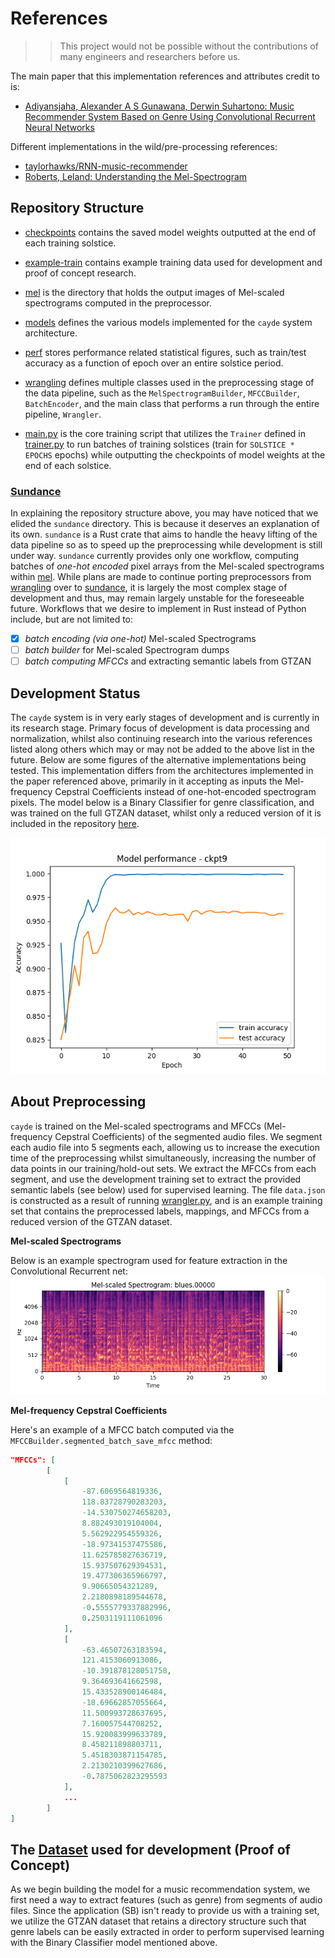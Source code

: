 # References

> > This project would not be possible without the contributions of many engineers and researchers before us.

The main paper that this implementation references and attributes credit to is:

- [Adiyansjaha, Alexander A S Gunawana, Derwin Suhartono: Music Recommender System Based on Genre Using Convolutional Recurrent Neural Networks](https://www.sciencedirect.com/science/article/pii/S1877050919310646)

Different implementations in the wild/pre-processing references:

- [taylorhawks/RNN-music-recommender](https://github.com/taylorhawks/RNN-music-recommender)
- [Roberts, Leland: Understanding the Mel-Spectrogram](https://medium.com/analytics-vidhya/understanding-the-mel-spectrogram-fca2afa2ce53)

## Repository Structure

- [checkpoints](https://github.com/phasewalk1/cayde/tree/master/checkpoints) contains the saved model weights outputted at the end of each training solstice.

- [example-train](https://github.com/phasewalk1/cayde/tree/master/example-train) contains example training data used for development and proof of concept research.
- [mel](https://github.com/phasewalk1/cayde/tree/master/mel) is the directory that holds the output images of Mel-scaled spectrograms computed in the preprocessor.
- [models](https://github.com/phasewalk1/cayde/tree/master/models) defines the various models implemented for the `cayde` system architecture.
- [perf](https://github.com/phasewalk1/cayde/tree/master/perf) stores performance related statistical figures, such as train/test accuracy as a function of epoch over an entire solstice period.
- [wrangling](https://github.com/phasewalk1/cayde/tree/master/wrangling) defines multiple classes used in the preprocessing stage of the data pipeline, such as the `MelSpectrogramBuilder`, `MFCCBuilder`, `BatchEncoder`, and the main class that performs a run through the entire pipeline, `Wrangler`.
- [main.py](https://github.com/phasewalk1/cayde/tree/master/main.py) is the core training script that utilizes the `Trainer` defined in [trainer.py](https://github.com/phasewalk1/cayde/tree/master/trainer.py) to run batches of training solstices (train for `SOLSTICE * EPOCHS` epochs) while outputting the checkpoints of model weights at the end of each solstice.

### [Sundance](https://github.com/phasewalk1/cayde/tree/master/sundance)

In explaining the repository structure above, you may have noticed that we elided the `sundance` directory. This is because it deserves an explanation of its own. `sundance` is a Rust crate that aims to handle the heavy lifting of the data pipeline so as to speed up the preprocessing while development is still under way. `sundance` currently provides only one workflow, computing batches of _one-hot encoded_ pixel arrays from the Mel-scaled spectrograms within [mel](https://github.com/phasewalk1/cayde/tree/master/mel). While plans are made to continue porting preprocessors from [wrangling](https://github.com/phasewalk1/cayde/tree/master/wrangling) over to [sundance](https://github.com/phasewalk1/cayde/tree/master/sundance), it is largely the most complex stage of development and thus, may remain largely unstable for the foreseeable future. Workflows that we desire to implement in Rust instead of Python include, but are not limited to:

- [x] _batch encoding (via one-hot)_ Mel-scaled Spectrograms
- [ ] _batch builder_ for Mel-scaled Spectrogram dumps
- [ ] _batch computing MFCCs_ and extracting semantic labels from GTZAN

## Development Status

The `cayde` system is in very early stages of development and is currently in its research stage. Primary focus of development is data processing and normalization, whilst also continuing research into the various references listed along others which may or may not be added to the above list in the future. Below are some figures of the alternative implementations being tested. This implementation differs from the architectures implemented in the paper referenced above, primarily in it accepting as inputs the Mel-frequency Cepstral Coefficients instead of one-hot-encoded spectrogram pixels. The model below is a Binary Classifier for genre classification, and was trained on the full GTZAN dataset, whilst only a reduced version of it is included in the repository [here](https://github.com/phasewalk1/cayde/tree/master/example-train/GTZAN-reduced).

<img src="perf/model_performance-ckpt9.png" alt="image1">

## About Preprocessing

`cayde` is trained on the Mel-scaled spectrograms and MFCCs (Mel-frequency Cepstral Coefficients) of the segmented audio files. We segment each audio file into 5 segments each, allowing us to increase the execution time of the preprocessing whilst simultaneously, increasing the number of data points in our training/hold-out sets. We extract the MFCCs from each segment, and use the development training set to extract the provided semantic labels (see below) used for supervised learning. The file `data.json` is constructed as a result of running [wrangler.py](https://github.com/phasewalk1/cayde/tree/master/wrangling/wrangler.py), and is an example training set that contains the preprocessed labels, mappings, and MFCCs from a reduced version of the GTZAN dataset.

**Mel-scaled Spectrograms**

Below is an example spectrogram used for feature extraction in the Convolutional Recurrent net:
<img src="mel/blues.00000.png">

**Mel-frequency Cepstral Coefficients**

Here's an example of a MFCC batch computed via the `MFCCBuilder.segmented_batch_save_mfcc` method:

```json
"MFCCs": [
        [
            [
                -87.6069564819336,
                118.83728790283203,
                -14.530750274658203,
                8.882493019104004,
                5.562922954559326,
                -18.97341537475586,
                11.625785827636719,
                15.937507629394531,
                19.477306365966797,
                9.90665054321289,
                2.2180898189544678,
                -0.5555779337882996,
                0.2503119111061096
            ],
            [
                -63.46507263183594,
                121.4153060913086,
                -10.391878128051758,
                9.364693641662598,
                15.433528900146484,
                -18.69662857055664,
                11.500993728637695,
                7.160057544708252,
                15.920083999633789,
                8.458211898803711,
                5.4518303871154785,
                2.2130210399627686,
                -0.7875062823295593
            ],
            ...
        ]
]
```

## The [Dataset](https://www.kaggle.com/datasets/andradaolteanu/gtzan-dataset-music-genre-classification?resource=download) used for development (Proof of Concept)

As we begin building the model for a music recommendation system, we first need a way to extract features (such as genre) from segments of audio files. Since the application (SB) isn't ready to provide us with a training set, we utilize the GTZAN dataset that retains a directory structure such that genre labels can be easily extracted in order to perform supervised learning with the Binary Classifier model mentioned above.
